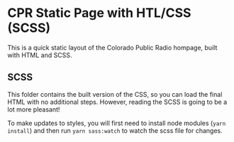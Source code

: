 # CPR Static Page with HTL/CSS (SCSS)

This is a quick static layout of the Colorado Public Radio hompage, built with HTML and SCSS.

## SCSS

This folder contains the built version of the CSS, so you can load the final HTML with no additional steps. However, reading the SCSS is going to be a lot more pleasant!

To make updates to styles, you will first need to install node modules (`yarn install`) and then run `yarn sass:watch` to watch the scss file for changes.
